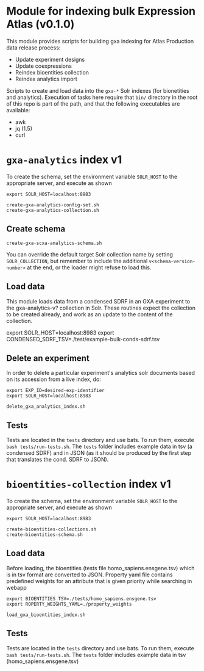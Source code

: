# Module for indexing bulk Expression Atlas (v0.1.0)

This module provides scripts for building gxa indexing for Atlas Production data release process:

- Update experiment designs
- Update coexpressions 
- Reindex bioentities collection
- Reindex analytics import

Scripts to create and load data into the `gxa-*` Solr indexes (for bionetities and analytics). Execution of tasks here require that `bin/` directory in the root of this repo is part of the path, and that the following executables are available:

- awk
- jq (1.5)
- curl

# `gxa-analytics` index v1

To create the schema, set the environment variable `SOLR_HOST` to the appropriate server, and execute as shown

```
export SOLR_HOST=localhost:8983

create-gxa-analytics-config-set.sh
create-gxa-analytics-collection.sh
```

## Create schema
```
create-gxa-scxa-analytics-schema.sh
```

You can override the default target Solr collection name by setting `SOLR_COLLECTION`, but remember to include the additional `v<schema-version-number>` at the end, or the loader might refuse to load this.


## Load data
This module loads data from a condensed SDRF in an GXA experiment to the gxa-analytics-v? collection in Solr. These routines expect the collection to be created already, and work as an update to the content of the collection.

export SOLR_HOST=localhost:8983
export CONDENSED_SDRF_TSV=./test/example-bulk-conds-sdrf.tsv


## Delete an experiment
In order to delete a particular experiment's analytics solr documents based on its accession from a live index, do:

```
export EXP_ID=desired-exp-identifier
export SOLR_HOST=localhost:8983

delete_gxa_analytics_index.sh
```

## Tests
Tests are located in the `tests` directory and use bats. To run them, execute `bash tests/run-tests.sh`. The `tests` folder includes example data in tsv (a condensed SDRF) and in JSON (as it should be produced by the first step that translates the cond. SDRF to JSON).


# `bioentities-collection` index v1

To create the schema, set the environment variable `SOLR_HOST` to the appropriate server, and execute as shown

```
export SOLR_HOST=localhost:8983

create-bioentities-collections.sh
create-bioentities-schema.sh
```
## Load data
Before loading, the bioentities (tests file homo_sapiens.ensgene.tsv) which is in tsv format are converted to JSON. Property yaml file contains predefined weights for an attribute that is given priority while searching in webapp

```
export BIOENTITIES_TSV=./tests/homo_sapiens.ensgene.tsv
export ROPERTY_WEIGHTS_YAML=./property_weights

load_gxa_bioentities_index.sh

```

## Tests
Tests are located in the `tests` directory and use bats. To run them, execute `bash tests/run-tests.sh`. The `tests` folder includes example data in tsv (homo_sapiens.ensgene.tsv)